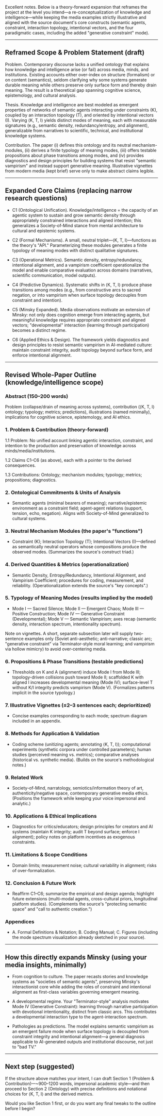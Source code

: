 Excellent notes. Below is a theory-forward expansion that reframes the project at the level you intend—a re-conceptualization of knowledge and intelligence—while keeping the media examples strictly illustrative and aligned with the source document's core constructs (semantic agents, constraint, interaction topology, intentional vectors, and the four paradigmatic cases, including the added "generative constraint" mode).

---

## **Reframed Scope & Problem Statement (draft)**

Problem. Contemporary discourse lacks a unified ontology that explains how knowledge and intelligence arise (or fail) across media, minds, and institutions. Existing accounts either over-index on structure (formalism) or on content (semantics), seldom clarifying why some systems generate durable meaning while others preserve only surface form and thereby drain meaning. The result is a theoretical gap spanning cognitive science, epistemology, and cultural analysis.

Thesis. Knowledge and intelligence are best modeled as emergent properties of networks of semantic agents interacting under constraints (K), coupled by an interaction topology (T), and oriented by intentional vectors (I). Varying ⟨K, T, I⟩ yields distinct modes of meaning, each with measurable signatures (e.g., semantic density, redundancy/entropy, and alignment), generalizable from narratives to scientific, technical, and institutional knowledge systems.

Contribution. The paper (i) defines this ontology and its neutral mechanism-modules, (ii) derives a finite typology of meaning modes, (iii) offers testable propositions about phase transitions among modes, and (iv) provides diagnostics and design principles for building systems that resist "semantic vampirism" and instead support generative meaning. Illustrative vignettes from modern media (kept brief) serve only to make abstract claims legible.

---

## **Expanded Core Claims (replacing narrow research questions)**

* C1 (Ontological Unification). Knowledge/intelligence \= the capacity of an agentic system to sustain and grow semantic density through appropriately constrained interactions and aligned intention; this generalizes a Society-of-Mind stance from mental architecture to cultural and epistemic systems.

* C2 (Formal Mechanisms). A small, neutral triplet—⟨K, T, I⟩—functions as the theory's "API." Parameterizing these modules generates a finite typology of meaning modes with distinct qualitative signatures.

* C3 (Operational Metrics). Semantic density, entropy/redundancy, intentional alignment, and a vampirism coefficient operationalize the model and enable comparative evaluation across domains (narratives, scientific communication, model outputs).

* C4 (Predictive Dynamics). Systematic shifts in ⟨K, T, I⟩ produce phase transitions among modes (e.g., from constructive arcs to sacred negation, or into vampirism when surface topology decouples from constraint and intention).

* C5 (Minsky Expanded). Media observations motivate an extension of Minsky: not only does cognition emerge from interacting agents, but meaningful knowledge requires appropriate constraint and aligned vectors; "developmental" interaction (learning through participation) becomes a distinct regime.

* C6 (Applied Ethics & Design). The framework yields diagnostics and design principles to resist semantic vampirism in AI-mediated culture: maintain constraint integrity, audit topology beyond surface form, and enforce intentional alignment.

---

## **Revised Whole-Paper Outline (knowledge/intelligence scope)**

### **Abstract (150–200 words)**

Problem (collapse/drain of meaning across systems), contribution (⟨K, T, I⟩ ontology; typology; metrics; predictions), illustrations (named minimally), implications for cognitive science, epistemology, and AI ethics.

### **1\. Problem & Contribution (theory-forward)**

1.1 Problem: No unified account linking agentic interaction, constraint, and intention to the production and preservation of knowledge across minds/media/institutions.

1.2 Claims C1–C6 (as above), each with a pointer to the derived consequences.

1.3 Contributions: Ontology; mechanism modules; typology; metrics; propositions; diagnostics.

### **2\. Ontological Commitments & Units of Analysis**

* Semantic agents (minimal bearers of meaning); narrative/epistemic environment as a constraint field; agent-agent relations (support, tension, echo, negation). Aligns with Society-of-Mind generalized to cultural systems.

### **3\. Neutral Mechanism Modules (the paper's "functions")**

* Constraint (K); Interaction Topology (T); Intentional Vectors (I)—defined as semantically neutral operators whose compositions produce the observed modes. (Summarizes the source's construct triad.)

### **4\. Derived Quantities & Metrics (operationalization)**

* Semantic Density, Entropy/Redundancy, Intentional Alignment, and Vampirism Coefficient; procedures for coding, measurement, and reliability. (Operationalization extends the source's "key concepts".)

### **5\. Typology of Meaning Modes (results implied by the model)**

* Mode I — Sacred Silence; Mode II — Emergent Chaos; Mode III — Positive Construction; Mode IV — Generative Constraint (Developmental); Mode V — Semantic Vampirism; axes recap (semantic density, interaction spectrum, intentionality spectrum).

Note on vignettes. A short, separate subsection later will supply two-sentence examples only (Soviet anti-aesthetic; anti-narrative; classic arc; "generative constraint" via Terminator-style moral learning; and vampirism via hollow mimicry) to avoid over-centering media.

### **6\. Propositions & Phase Transitions (testable predictions)**

* Thresholds on K and A (alignment) induce Mode I from Mode III; topology-driven collisions push toward Mode II; scaffolded K with aligned I increases developmental meaning (Mode IV); surface-level T without K/I integrity predicts vampirism (Mode V). (Formalizes patterns implicit in the source typology.)

### **7\. Illustrative Vignettes (≤2–3 sentences each; deprioritized)**

* Concise examples corresponding to each mode; spectrum diagram included in an appendix.

### **8\. Methods for Application & Validation**

* Coding scheme (unitizing agents; annotating ⟨K, T, I⟩); computational experiments (synthetic corpora under controlled parameters); human studies (perceived meaning vs. metrics); comparative analyses (historical vs. synthetic media). (Builds on the source's methodological notes.)

### **9\. Related Work**

* Society-of-Mind, narratology, semiotics/information theory of art, authenticity/negative space, contemporary generative media ethics. (Positions the framework while keeping your voice impersonal and analytic.)

### **10\. Applications & Ethical Implications**

* Diagnostics for critics/educators; design principles for creators and AI systems (maintain K integrity; audit T beyond surface; enforce I alignment); policy notes on platform incentives as exogenous constraints.

### **11\. Limitations & Scope Conditions**

* Domain limits; measurement noise; cultural variability in alignment; risks of over-formalization.

### **12\. Conclusion & Future Work**

* Reaffirm C1–C6; summarize the empirical and design agenda; highlight future extensions (multi-modal agents, cross-cultural priors, longitudinal platform studies). (Complements the source's "protecting semantic space" and "call to authentic creation.")

### **Appendices**

* A. Formal Definitions & Notation; B. Coding Manual; C. Figures (including the mode spectrum visualization already sketched in your source).

---

## **How this directly expands Minsky (using your media insights, minimally)**

* From cognition to culture. The paper recasts stories and knowledge systems as "societies of semantic agents", preserving Minsky's interactionist core while adding the roles of constraint and intentional alignment as first-class variables governing emergent meaning.

* A developmental regime. Your "Terminator-style" analysis motivates Mode IV (Generative Constraint): learning through narrative participation with devotional intentionality, distinct from classic arcs. This contributes a developmental interaction type to the agent-interaction spectrum.

* Pathologies as predictions. The model explains semantic vampirism as an emergent failure mode when surface topology is decoupled from constraint integrity and intentional alignment—a general diagnosis applicable to AI-generated outputs and institutional discourse, not just to "bad TV."

---

## **Next step (suggested)**

If the structure above matches your intent, I can draft Section 1 (Problem & Contribution)—\~900–1200 words, impersonal academic style—and then proceed to Section 2 (Ontology) with precise definitions and notational choices for ⟨K, T, I⟩ and the derived metrics.

Would you like Section 1 first, or do you want any final tweaks to the outline before I begin?
